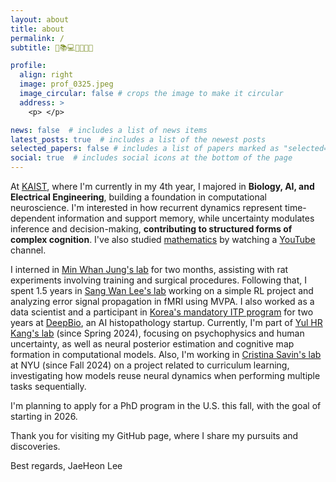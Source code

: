 ```yaml
---
layout: about
title: about
permalink: /
subtitle: 🧠📚💻🏃🏻🌹😄

profile:
  align: right
  image: prof_0325.jpeg
  image_circular: false # crops the image to make it circular
  address: >
    <p> </p>

news: false  # includes a list of news items
latest_posts: true  # includes a list of the newest posts
selected_papers: false # includes a list of papers marked as "selected={true}"
social: true  # includes social icons at the bottom of the page
---
```


At [KAIST](http://kaist.ac.kr), where I'm currently in my 4th year, I majored in **Biology, AI, and Electrical Engineering**, building a foundation in computational neuroscience. I'm interested in how recurrent dynamics represent time-dependent information and support memory, while uncertainty modulates inference and decision-making, **contributing to structured forms of complex cognition**. I've also studied [mathematics](https://velog.io/@jaeheon-lee/series/Math) by watching a [YouTube](https://www.youtube.com/@enjoyingmath9346) channel. 

I interned in [Min Whan Jung's lab](https://sites.google.com/site/systemsneurolaboratory/) for two months, assisting with rat experiments involving training and surgical procedures. Following that, I spent 1.5 years in [Sang Wan Lee's lab](https://aibrain.kaist.ac.kr/) working on a simple RL project and analyzing error signal propagation in fMRI using MVPA. I also worked as a data scientist and a participant in [Korea's mandatory ITP program](https://en.wikipedia.org/wiki/Supplementary_service_in_South_Korea) for two years at [DeepBio](http://deepbio.co.kr), an AI histopathology startup. Currently, I'm part of [Yul HR Kang's lab](https://yulkanglab.org/) (since Spring 2024), focusing on psychophysics and human uncertainty, as well as neural posterior estimation and cognitive map formation in computational models. Also, I'm working in [Cristina Savin's lab](https://csavin.wixsite.com/savinlab/research) at NYU (since Fall 2024) on a project related to curriculum learning, investigating how models reuse neural dynamics when performing multiple tasks sequentially.

I'm planning to apply for a PhD program in the U.S. this fall, with the goal of starting in 2026.

Thank you for visiting my GitHub page, where I share my pursuits and discoveries.

Best regards, JaeHeon Lee
